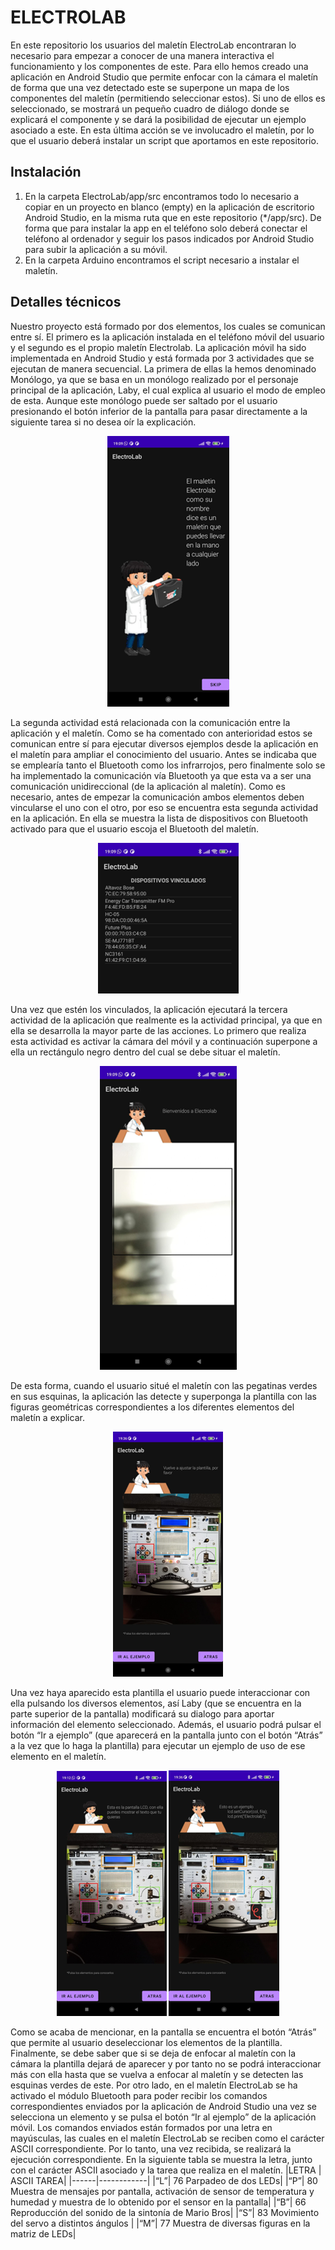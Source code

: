 # ELECTROLAB

En este repositorio los usuarios del maletín ElectroLab encontraran lo necesario para empezar a conocer de una manera interactiva el funcionamiento
y los componentes de este. Para ello hemos creado una aplicación en Android Studio que permite  enfocar con la cámara el maletín 
de forma que una vez detectado este se superpone un mapa de los componentes del maletín (permitiendo seleccionar estos). Si uno de ellos es seleccionado, 
se mostrará un pequeño cuadro de diálogo donde se explicará el componente y se dará la posibilidad de ejecutar un ejemplo asociado a este. 
En esta última acción se ve involucadro el maletín, por lo que el usuario deberá instalar un script que aportamos en este repositorio.


## Instalación

1. En la carpeta ElectroLab/app/src encontramos todo lo necesario a copiar en un proyecto en blanco (empty) en la aplicación de escritorio Android Studio, en la misma ruta que en este repositorio (*/app/src). De forma que para instalar la app en el teléfono solo deberá conectar el teléfono al ordenador y seguir los pasos indicados por Android Studio para subir la aplicación a su móvil.
2. En la carpeta Arduino encontramos el script  necesario a instalar el maletín.

## Detalles técnicos

Nuestro proyecto está formado por dos elementos, los cuales se comunican entre sí. El primero es la aplicación instalada en el teléfono móvil del usuario y el segundo es el propio maletín Electrolab.
La aplicación móvil ha sido implementada en Android Studio y está formada por 3 actividades que se ejecutan de manera secuencial. La primera de ellas la hemos denominado Monólogo, ya que se basa en un monólogo realizado por el personaje principal de la aplicación, Laby, el cual explica al usuario el modo de empleo de esta. Aunque este monólogo puede ser saltado por el usuario presionando el botón inferior de la pantalla para pasar directamente a la siguiente tarea si no desea oír la explicación.

 <p align="center">
  <img src="https://github.com/LorenaM22/LabyElectrolab/blob/main/images/Imagen6.png" />
</p>

La segunda actividad está relacionada con la comunicación entre la aplicación y el maletín. Como se ha comentado con anterioridad estos se comunican entre sí para ejecutar diversos ejemplos desde la aplicación en el maletín para ampliar el conocimiento del usuario. Antes se indicaba que se emplearía tanto el Bluetooth como los infrarrojos, pero finalmente solo se ha implementado la comunicación vía Bluetooth ya que esta va a ser una comunicación unidireccional (de la aplicación al maletín). Como es necesario, antes de empezar la comunicación ambos elementos deben vincularse el uno con el otro, por eso se encuentra esta segunda actividad en la aplicación. En ella se muestra la lista de dispositivos con Bluetooth activado para que el usuario escoja el Bluetooth del maletín. 

 <p align="center">
  <img src="https://github.com/LorenaM22/LabyElectrolab/blob/main/images/Imagen5.png" />
</p>
 
Una vez que estén los vinculados, la aplicación ejecutará la tercera actividad de la aplicación que realmente es la actividad principal, ya que en ella se desarrolla la mayor parte de las acciones. Lo primero que realiza esta actividad es activar la cámara del móvil y a continuación superpone a ella un rectángulo negro dentro del cual se debe situar el maletín.
 
 <p align="center">
  <img src="https://github.com/LorenaM22/LabyElectrolab/blob/main/images/Imagen4.png" />
</p>

 
De esta forma, cuando el usuario situé el maletín con las pegatinas verdes en sus esquinas, la aplicación las detecte y superponga la plantilla con las figuras geométricas correspondientes a los diferentes elementos del maletín a explicar. 
 
 <p align="center">
  <img src="https://github.com/LorenaM22/LabyElectrolab/blob/main/images/Imagen3.png" />
</p>

 
Una vez haya aparecido esta plantilla el usuario puede interaccionar con ella pulsando los diversos elementos, así Laby (que se encuentra en la parte superior de la pantalla) modificará su dialogo para aportar información del elemento seleccionado. Además, el usuario podrá pulsar el botón “Ir a ejemplo” (que aparecerá en la pantalla junto con el botón “Atrás” a la vez que lo haga la plantilla) para ejecutar un ejemplo de uso de ese elemento en el maletín.
 	  
 <p align="center">
  <img src="https://github.com/LorenaM22/LabyElectrolab/blob/main/images/Imagen2.png" />
  
  <img src="https://github.com/LorenaM22/LabyElectrolab/blob/main/images/Imagen1.png" />
</p>

    
Como se acaba de mencionar, en la pantalla se encuentra el botón “Atrás” que permite al usuario deseleccionar los elementos de la plantilla. Finalmente, se debe saber que si se deja de enfocar al maletín con la cámara la plantilla dejará de aparecer y por tanto no se podrá interaccionar más con ella hasta que se vuelva a enfocar al maletín y se detecten las esquinas verdes de este.
Por otro lado, en el maletín ElectroLab se ha activado el módulo Bluetooth para poder recibir los comandos correspondientes enviados por la aplicación de Android Studio una vez se selecciona un elemento y se pulsa el botón “Ir al ejemplo” de la aplicación móvil. Los comandos enviados están formados por una letra en mayúsculas, las cuales en el maletín ElectroLab se reciben como el carácter ASCII correspondiente. Por lo tanto, una vez recibida, se realizará la ejecución correspondiente. En la siguiente tabla se muestra la letra, junto con el carácter ASCII asociado y la tarea que realiza en el maletín.
|LETRA | ASCII	TAREA|
|------|------------|
|“L”| 76	Parpadeo de dos LEDs|
|“P”| 80	Muestra de mensajes por pantalla, activación de sensor de temperatura y humedad y muestra de lo obtenido por el sensor en la pantalla|
|“B”| 66	Reproducción del sonido de la sintonía de Mario Bros|
|“S”| 83	Movimiento del servo a distintos ángulos |
|“M”| 77	Muestra de diversas figuras en la matriz de LEDs|


